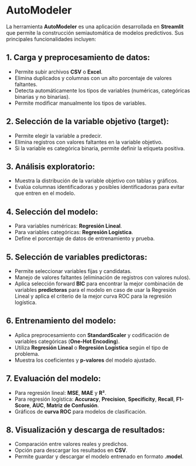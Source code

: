 # AutoModeler

La herramienta **AutoModeler** es una aplicación desarrollada en **Streamlit** que permite la construcción semiautomática de modelos predictivos. Sus principales funcionalidades incluyen:


## 1. Carga y preprocesamiento de datos:
- Permite subir archivos **CSV** o **Excel**.
- Elimina duplicados y columnas con un alto porcentaje de valores faltantes.
- Detecta automáticamente los tipos de variables (numéricas, categóricas binarias y no binarias).
- Permite modificar manualmente los tipos de variables.

## 2. Selección de la variable objetivo (**target**):
- Permite elegir la variable a predecir.
- Elimina registros con valores faltantes en la variable objetivo.
- Si la variable es categórica binaria, permite definir la etiqueta positiva.

## 3. Análisis exploratorio:
- Muestra la distribución de la variable objetivo con tablas y gráficos.
- Evalúa columnas identificadoras y posibles identificadoras para evitar que entren en el modelo.

## 4. Selección del modelo:
- Para variables numéricas: **Regresión Lineal**.
- Para variables categóricas: **Regresión Logística**.
- Define el porcentaje de datos de entrenamiento y prueba.

## 5. Selección de variables **predictoras**:
- Permite seleccionar variables fijas y candidatas.
- Manejo de valores faltantes (eliminación de registros con valores nulos).
- Aplica selección forward **BIC** para encontrar la mejor combinación de variables **predictoras** para el modelo en caso de usar la Regresión Lineal y aplica el criterio de la mejor curva ROC para la regresión logística.

## 6. Entrenamiento del modelo:
- Aplica preprocesamiento con **StandardScaler** y codificación de variables categóricas (**One-Hot Encoding**).
- Utiliza **Regresión Lineal** o **Regresión Logística** según el tipo de problema.
- Muestra los coeficientes y **p-valores** del modelo ajustado.

## 7. Evaluación del modelo:
- Para regresión lineal: **MSE**, **MAE** y **R²**.
- Para regresión logística: **Accuracy**, **Precision**, **Specificity**, **Recall**, **F1-Score**, **AUC**, **Matriz de Confusión**.
- Gráficos de **curva ROC** para modelos de clasificación.

## 8. Visualización y descarga de resultados:
- Comparación entre valores reales y predichos.
- Opción para descargar los resultados en **CSV**.
- Permite guardar y descargar el modelo entrenado en formato **.model**.

